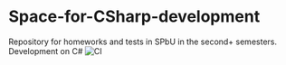 # Space-for-CSharp-development
Repository for homeworks and tests in SPbU in the second+ semesters. Development on C#
![CI](https://github.com/YuriUfimtsev/Space-for-CSharp-development/blob/main/.github/workflows/CI.yml/badge.svg)
